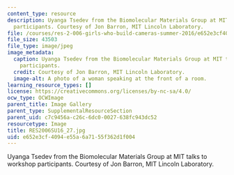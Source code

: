 ```yaml
---
content_type: resource
description: Uyanga Tsedev from the Biomolecular Materials Group at MIT talks to workshop
  participants. Courtesy of Jon Barron, MIT Lincoln Laboratory.
file: /courses/res-2-006-girls-who-build-cameras-summer-2016/e652e3cf4094e55a6a7155f362d1f004_RES2006SU16_27.jpg
file_size: 43503
file_type: image/jpeg
image_metadata:
  caption: Uyanga Tsedev from the Biomolecular Materials Group at MIT talks to workshop
    participants.
  credit: Courtesy of Jon Barron, MIT Lincoln Laboratory.
  image-alt: A photo of a woman speaking at the front of a room.
learning_resource_types: []
license: https://creativecommons.org/licenses/by-nc-sa/4.0/
ocw_type: OCWImage
parent_title: Image Gallery
parent_type: SupplementalResourceSection
parent_uid: c7c9456a-c26c-6dc0-0027-638fc943dc52
resourcetype: Image
title: RES2006SU16_27.jpg
uid: e652e3cf-4094-e55a-6a71-55f362d1f004
---
```

Uyanga Tsedev from the Biomolecular Materials Group at MIT talks to workshop participants. Courtesy of Jon Barron, MIT Lincoln Laboratory.